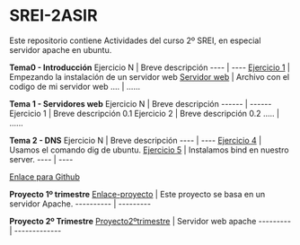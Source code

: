 # SREI-2ASIR
Este repositorio contiene Actividades del curso 2º SREI, en especial servidor apache en ubuntu.

**Tema0 - Introducción**
Ejercicio N | Breve descripción 
---- | ----
[Ejercicio 1](/Tema0/ejercicio0.5.md) | Empezando la instalación de un servidor web
[Servidor web](/Tema0/Servidorweb.py) | Archivo con el codigo de mi servidor web
.... | ......

**Tema 1 - Servidores web**
Ejercicio N | Breve descripción
------ | ------
Ejercicio 1 | Breve descripción 0.1
Ejercicio 2 | Breve descripción 0.2
..... | ......

**Tema 2 - DNS**
Ejercicio N | Breve descripción
---- | ----
[Ejercicio 4](Tema2/#4-DNS) | Usamos el comando dig de ubuntu.
[Ejercicio 5](/Tema2/#5-DNS) | Instalamos bind en nuestro server.
---- | ----

[Enlace para Github](http://github.com)

**Proyecto 1º trimestre**
[Enlace-proyecto](/Proyecto1ºTRIM/Rafa-proyecto.md) | Este proyecto se  basa en un servidor Apache.
---------- | --------- 

**Proyecto 2º Trimestre**
[Proyecto2ºtrimestre](/Proyecto2ºTrimestre/ProyectoSREi.md) | Servidor web apache 
--------- | -------------

